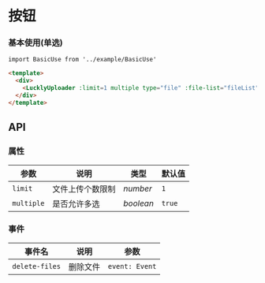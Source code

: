 # 按钮

### 基本使用(单选)
```vue
import BasicUse from '../example/BasicUse'
```

```html
<template>
  <div>
    <LucklyUploader :limit=1 multiple type="file" :file-list="fileList" @get-files="handleGetFiles" @delete-files="deleteFiles"></LucklyUploader>
  </div>
</template>
```


## API

### 属性

| 参数 | 说明 | 类型 | 默认值 | 
| --- | --- | --- | --- | 
| `limit` | 文件上传个数限制 | _number_ | `1` |
| `multiple` | 是否允许多选 | _boolean_ | `true` |

### 事件

| 事件名 | 说明 | 参数 |
| --- | --- | --- |
| `delete-files` | 删除文件 | `event: Event` |
